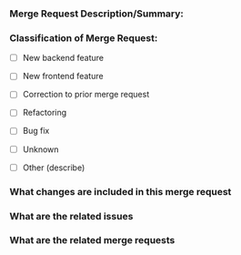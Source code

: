 ### Merge Request Description/Summary:

<!-- Summarize this merge request -->

### Classification of Merge Request:

<!--  Possible Merge request classifications -->

- [ ] New backend feature
- [ ] New frontend feature
- [ ] Correction to prior merge request
- [ ] Refactoring
- [ ] Bug fix
- [ ] Unknown
- [ ] Other (describe)


### What changes are included in this merge request

<!-- Describe what this merge request changes -->

### What are the related issues

<!--    Issues may be linked with # for example #30 is issue 30 -->

### What are the related merge requests

<!--    Merge requests may be linked with ! for example !10 for merge request 10 -->

